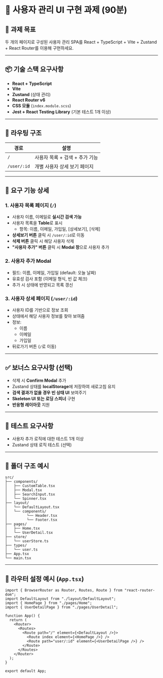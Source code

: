 # 🧪 사용자 관리 UI 구현 과제 (90분)

## 🎯 과제 목표

두 개의 페이지로 구성된 사용자 관리 SPA를 React + TypeScript + Vite + Zustand + React Router를 이용해 구현하세요.

---

## 📦 기술 스택 요구사항

- **React + TypeScript**
- **Vite**
- **Zustand** (상태 관리)
- **React Router v6**
- **CSS 모듈** (`index.module.scss`)
- **Jest + React Testing Library** (기본 테스트 1개 이상)

---

## 🧭 라우팅 구조

| 경로        | 설명                           |
| ----------- | ------------------------------ |
| `/`         | 사용자 목록 + 검색 + 추가 기능 |
| `/user/:id` | 개별 사용자 상세 보기 페이지   |

---

## 📄 요구 기능 상세

### 1. 사용자 목록 페이지 (`/`)

- 사용자 이름, 이메일로 **실시간 검색 가능**
- 사용자 목록을 **Table**로 표시
  - 항목: 이름, 이메일, 가입일, [상세보기], [삭제]
- **상세보기 버튼** 클릭 시 `/user/:id`로 이동
- **삭제 버튼** 클릭 시 해당 사용자 삭제
- **"사용자 추가" 버튼** 클릭 시 **Modal 창**으로 사용자 추가

### 2. 사용자 추가 Modal

- 필드: 이름, 이메일, 가입일 (default: 오늘 날짜)
- 유효성 검사 포함 (이메일 형식, 빈 값 체크)
- 추가 시 상태에 반영되고 목록 갱신

### 3. 사용자 상세 페이지 (`/user/:id`)

- 사용자 ID를 기반으로 정보 조회
- 상태에서 해당 사용자 정보를 찾아 보여줌
- 정보:
  - 이름
  - 이메일
  - 가입일
- 뒤로가기 버튼 (`/`로 이동)

---

## ✅ 보너스 요구사항 (선택)

- 삭제 시 **Confirm Modal** 추가
- Zustand 상태를 **localStorage**에 저장하여 새로고침 유지
- **검색 결과가 없을 경우 빈 상태 UI** 보여주기
- **Skeleton UI 또는 로딩 스피너** 구현
- **반응형 레이아웃** 지원

---

## 🧪 테스트 요구사항

- 사용자 추가 로직에 대한 테스트 1개 이상
- Zustand 상태 로직 테스트 (선택)

---

## 📁 폴더 구조 예시

```
src/
├── components/
│   ├── CustomTable.tsx
│   ├── Modal.tsx
│   ├── SearchInput.tsx
│   └── Spinner.tsx
├── layout/
│   └── DefaultLayout.tsx
│   └── components/
│         └── Header.tsx
│         └── Footer.tsx
├── pages/
│   ├── Home.tsx
│   └── UserDetail.tsx
├── store/
│   └── userStore.ts
├── types/
│   └── user.ts
├── App.tsx
└── main.tsx
```

---

## 🔁 라우터 설정 예시 (`App.tsx`)

```
import { BrowserRouter as Router, Routes, Route } from "react-router-dom";
import DefaultLayout from "./layout/DefaultLayout";
import { HomePage } from "./pages/Home";
import { UserDetailPage } from "./pages/UserDetail";

function App() {
  return (
    <Router>
      <Routes>
        <Route path="/" element={<DefaultLayout />}>
          <Route index element={<HomePage />} />
          <Route path="user/:id" element={<UserDetailPage />} />
        </Route>
      </Routes>
    </Router>
  );
}

export default App;
```
